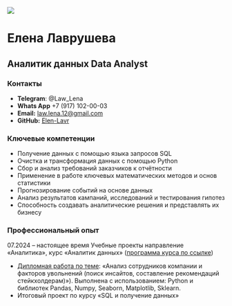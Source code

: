 ![](path/to/image.png)
# Елена Лаврушева
## Аналитик данных Data Analyst 

### Контакты
* **Telegram**: @Law_Lena
* **Whats App** +7 (917) 102-00-03
* **Email:** law.lena.12@gmail.com
* **GitHub:** [Elen-Lavr](https://github.com/Elen-Lavr)

### Ключевые компетенции
* Получение данных с помощью языка запросов SQL
* Очистка и трансформация данных с помощью Python
* Сбор и анализ требований заказчиков к отчётности
* Применение в работе ключевых математических методов и основ статистики
* Прогнозирование событий на основе данных
* Анализ результатов кампаний, исследований и тестирования гипотез
* Способность создавать аналитические решения и представлять их бизнесу

### Профессиональный опыт
07.2024 – настоящее время Учебные проекты направление «Аналитика», курс «Аналитик данных» ([программа курса по ссылке](https://netology.ru/programs/data-analyst#/))
* [Дипломная работа по теме](): «Анализ сотрудников компании и факторов увольнений (поиск инсайтов, составление рекомендаций стейкхолдерам)»).
Выполнена с использованием: Python и библиотек Pandas, Numpy, Seaborn, Matplotlib, Sklearn.
* Итоговый проект по курсу «SQL и получение данных»
